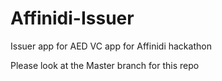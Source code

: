 # Affinidi-Issuer
Issuer app for AED VC app for Affinidi hackathon

Please look at the Master branch for this repo
